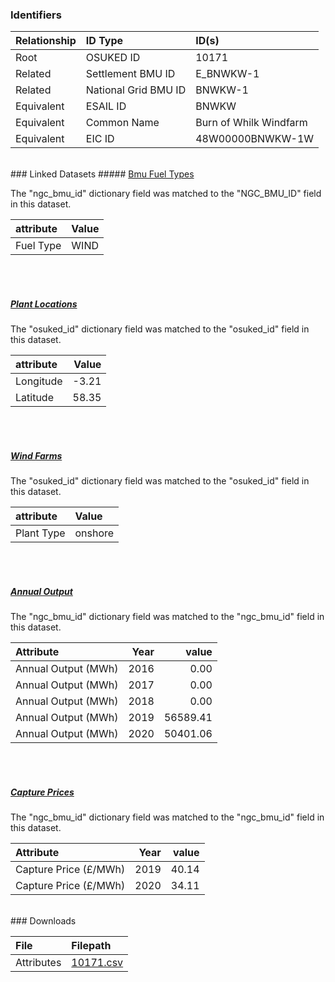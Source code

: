### Identifiers

| Relationship   | ID Type              | ID(s)                  |
|:---------------|:---------------------|:-----------------------|
| Root           | OSUKED ID            | 10171                  |
| Related        | Settlement BMU ID    | E_BNWKW-1              |
| Related        | National Grid BMU ID | BNWKW-1                |
| Equivalent     | ESAIL ID             | BNWKW                  |
| Equivalent     | Common Name          | Burn of Whilk Windfarm |
| Equivalent     | EIC ID               | 48W00000BNWKW-1W       |

<br>
### Linked Datasets
##### <a href="https://raw.githubusercontent.com/OSUKED/Dictionary-Datasets/main/datasets/bmu-fuel-types/datapackage.json">Bmu Fuel Types</a>



The "ngc_bmu_id" dictionary field was matched to the "NGC_BMU_ID" field in this dataset.

| attribute   | Value   |
|:------------|:--------|
| Fuel Type   | WIND    |

<br><br>
##### <a href="https://raw.githubusercontent.com/OSUKED/Dictionary-Datasets/main/datasets/plant-locations/datapackage.json">Plant Locations</a>



The "osuked_id" dictionary field was matched to the "osuked_id" field in this dataset.

| attribute   |   Value |
|:------------|--------:|
| Longitude   |   -3.21 |
| Latitude    |   58.35 |

<br><br>
##### <a href="https://raw.githubusercontent.com/OSUKED/Dictionary-Datasets/main/datasets/wind-farms/datapackage.json">Wind Farms</a>



The "osuked_id" dictionary field was matched to the "osuked_id" field in this dataset.

| attribute   | Value   |
|:------------|:--------|
| Plant Type  | onshore |

<br><br>
##### <a href="https://raw.githubusercontent.com/OSUKED/Dictionary-Datasets/main/datasets/annual-output/datapackage.json">Annual Output</a>



The "ngc_bmu_id" dictionary field was matched to the "ngc_bmu_id" field in this dataset.

| Attribute           |   Year |    value |
|:--------------------|-------:|---------:|
| Annual Output (MWh) |   2016 |     0.00 |
| Annual Output (MWh) |   2017 |     0.00 |
| Annual Output (MWh) |   2018 |     0.00 |
| Annual Output (MWh) |   2019 | 56589.41 |
| Annual Output (MWh) |   2020 | 50401.06 |

<br><br>
##### <a href="https://raw.githubusercontent.com/OSUKED/Dictionary-Datasets/main/datasets/capture-prices/datapackage.json">Capture Prices</a>



The "ngc_bmu_id" dictionary field was matched to the "ngc_bmu_id" field in this dataset.

| Attribute             |   Year |   value |
|:----------------------|-------:|--------:|
| Capture Price (£/MWh) |   2019 |   40.14 |
| Capture Price (£/MWh) |   2020 |   34.11 |


<br>
### Downloads


| File       | Filepath                                                                              |
|:-----------|:--------------------------------------------------------------------------------------|
| Attributes | [10171.csv](https://osuked.github.io/Power-Station-Dictionary/object_attrs/10171.csv) |
